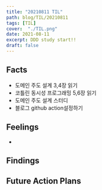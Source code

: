 ```yaml
---
title: "20210811 TIL"
path: blog/TIL/20210811
tags: [TIL]
cover:  "./TIL.png"
date: 2021-08-11
excerpt: DDD study start!!
draft: false
---
```


## Facts

* 도메인 주도 설계 3,4장 읽기 
* 코틀린 동시성 프로그래밍 5,6장 읽기 
* 도메인 주도 설계 스터디 
* 블로그 github action설정하기

## Feelings

*


## Findings


## Future Action Plans


